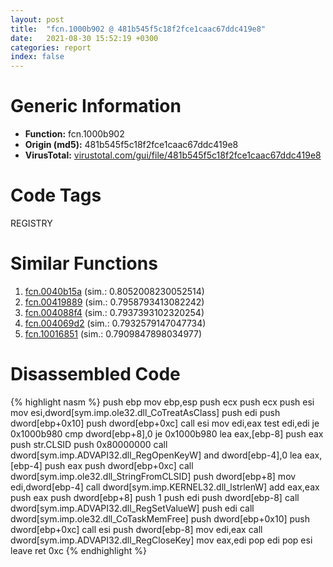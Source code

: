 ```yaml
---
layout: post
title:  "fcn.1000b902 @ 481b545f5c18f2fce1caac67ddc419e8"
date:   2021-08-30 15:52:19 +0300
categories: report
index: false
---
```


# Generic Information
- **Function:** fcn.1000b902
- **Origin (md5):** 481b545f5c18f2fce1caac67ddc419e8
- **VirusTotal:** [virustotal.com/gui/file/481b545f5c18f2fce1caac67ddc419e8][virustotal_ref]

# Code Tags
<span class="tag" id="REGISTRY">REGISTRY</span>


# Similar Functions

1. [fcn.0040b15a][similar_1_ref] (sim.: 0.8052008230052514)
2. [fcn.00419889][similar_2_ref] (sim.: 0.7958793413082242)
3. [fcn.004088f4][similar_3_ref] (sim.: 0.7937393102320254)
4. [fcn.004069d2][similar_4_ref] (sim.: 0.7932579147047734)
5. [fcn.10016851][similar_5_ref] (sim.: 0.7909847898034977)


# Disassembled Code

{% highlight nasm %}
push ebp
mov ebp,esp
push ecx
push ecx
push esi
mov esi,dword[sym.imp.ole32.dll_CoTreatAsClass]
push edi
push dword[ebp+0x10]
push dword[ebp+0xc]
call esi
mov edi,eax
test edi,edi
je 0x1000b980
cmp dword[ebp+8],0
je 0x1000b980
lea eax,[ebp-8]
push eax
push str.CLSID
push 0x80000000
call dword[sym.imp.ADVAPI32.dll_RegOpenKeyW]
and dword[ebp-4],0
lea eax,[ebp-4]
push eax
push dword[ebp+0xc]
call dword[sym.imp.ole32.dll_StringFromCLSID]
push dword[ebp+8]
mov edi,dword[ebp-4]
call dword[sym.imp.KERNEL32.dll_lstrlenW]
add eax,eax
push eax
push dword[ebp+8]
push 1
push edi
push dword[ebp-8]
call dword[sym.imp.ADVAPI32.dll_RegSetValueW]
push edi
call dword[sym.imp.ole32.dll_CoTaskMemFree]
push dword[ebp+0x10]
push dword[ebp+0xc]
call esi
push dword[ebp-8]
mov edi,eax
call dword[sym.imp.ADVAPI32.dll_RegCloseKey]
mov eax,edi
pop edi
pop esi
leave 
ret 0xc
{% endhighlight %}


[similar_1_ref]: /report/fcn.0040b15a@4c2db4ba96e80258daff665d7d7a016a
[similar_2_ref]: /report/fcn.00419889@319cf4affa41f752783e62f81908d682
[similar_3_ref]: /report/fcn.004088f4@470263fe7e7cc115b95cd041d643e3b5
[similar_4_ref]: /report/fcn.004069d2@470263fe7e7cc115b95cd041d643e3b5
[similar_5_ref]: /report/fcn.10016851@481b545f5c18f2fce1caac67ddc419e8
[virustotal_ref]: https://www.virustotal.com/gui/file/481b545f5c18f2fce1caac67ddc419e8
